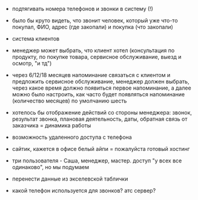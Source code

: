 - подтягивать номера телефонов и звонки в систему (!)
- было бы круто видеть, что звонит человек, который уже что-то покупал, ФИО, адрес (где закопали) и покупка (что закопали)
- система клиентов 
- менеджер может выбрать, что клиент хотел (консультация по продукту, по покупке товара, сервисное обслуживание, выезд и осмотр, "и тд")
- через 6/12/18 месяцев напоминание связаться с клиентом и предложить сервисное обслуживание, менеджер должен выбрать, через какое время должно появиться первое напоминание, а далее можно было настроить, как часто будет появляться напоминание (количество месяцев) по умолчанию шесть
- хотелось бы отображение действий со стороны менеджера: звонок, результат звонка, плановая деятельность, даты, обратная связь от заказчика = динамика работы
- возможность удаленного доступа с телефона
- сайтик, кажется в офисе белый айпи = пожалуйста готовый хостинг
- три пользователя - Саша, менеджер, мастер. доступ "у всех все одинаково", но мы подумаем
- перенести данные из экселевской таблички



- какой телефон используется для звонков? атс сервер? 